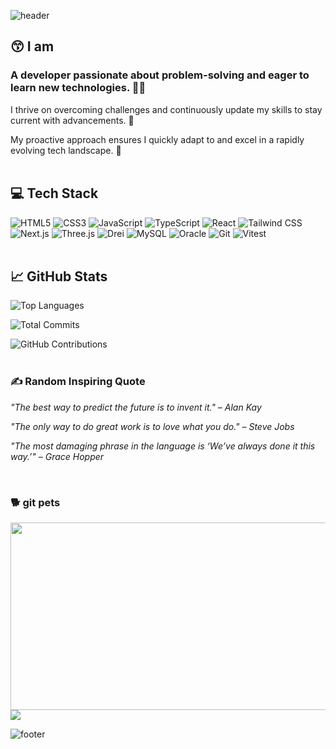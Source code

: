 ![header](https://capsule-render.vercel.app/api?type=waving&height=300&color=gradient&text=%20%20%20Shin%20Myung%20Hee&reversal=false&fontSize=50&desc=Frontend%20Developer&descSize=20&descAlignY=33&animation=fadeIn&fontAlignY=45)

## 😙 I am
### A developer passionate about problem-solving and eager to learn new technologies. 🧑‍💻

I thrive on overcoming challenges and continuously update my skills to stay current with advancements. 💃

My proactive approach ensures I quickly adapt to and excel in a rapidly evolving tech landscape. 🌻
<br>
<br>
## 💻 Tech Stack
![HTML5](https://img.shields.io/badge/HTML5-E34F26?style=for-the-badge&logo=html5&logoColor=white)
![CSS3](https://img.shields.io/badge/CSS3-1572B6?style=for-the-badge&logo=css3&logoColor=white)
![JavaScript](https://img.shields.io/badge/JavaScript-F7DF1E?style=for-the-badge&logo=javascript&logoColor=black)
![TypeScript](https://img.shields.io/badge/TypeScript-3178C6?style=for-the-badge&logo=typescript&logoColor=white)
![React](https://img.shields.io/badge/React-61DAFB?style=for-the-badge&logo=react&logoColor=white)
![Tailwind CSS](https://img.shields.io/badge/Tailwind%20CSS-06B6D4?style=for-the-badge&logo=tailwindcss&logoColor=white)
![Next.js](https://img.shields.io/badge/Next.js-000000?style=for-the-badge&logo=next.js&logoColor=white)
![Three.js](https://img.shields.io/badge/Three.js-000000?style=for-the-badge&logo=three.js&logoColor=white)
![Drei](https://img.shields.io/badge/Drei-000000?style=for-the-badge&logo=react&logoColor=white)
![MySQL](https://img.shields.io/badge/MySQL-4479A1?style=for-the-badge&logo=mysql&logoColor=white)
![Oracle](https://img.shields.io/badge/Oracle-F80000?style=for-the-badge&logo=oracle&logoColor=white)
![Git](https://img.shields.io/badge/Git-F05032?style=for-the-badge&logo=git&logoColor=white)
![Vitest](https://img.shields.io/badge/Vitest-333?style=for-the-badge&logo=vitest&logoColor=blue)
<br>
<br>
## 📈 GitHub Stats
![Top Languages](https://github-readme-stats.vercel.app/api/top-langs/?username=mh0223&hide_title=true&layout=compact&hide_border=true)

![Total Commits](https://github-readme-stats.vercel.app/api?username=mh0223&count_private=true&show_icons=true&hide=prs&hide_title=true&hide_border=true)

![GitHub Contributions](https://github-readme-streak-stats.herokuapp.com/?user=mh0223&hide_title=true&hide_border=true)
<br>
<br>
### ✍️ Random Inspiring Quote

<div align="left">
  <p><i>"The best way to predict the future is to invent it." – Alan Kay</i></p>
  <p><i>"The only way to do great work is to love what you do." – Steve Jobs</i></p>
  <p><i>"The most damaging phrase in the language is ‘We’ve always done it this way.’" – Grace Hopper</i></p>
</div>
<br>

### 🐕 git pets
<a href="https://github.com/devxb/gitanimals">
<img
  src="https://render.gitanimals.org/farms/mh0223"
  width="600"
  height="300"
/>
</a>

<br>

<a href="https://hhpluscertificateofcompletion.oopy.io/">
  <img src="https://static.spartacodingclub.kr/hanghae99/plus/completion/badge_black.svg" />
</a>

![footer](https://capsule-render.vercel.app/api?type=waving&height=200&color=gradient&section=footer)
